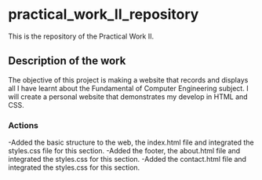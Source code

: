 # practical_work_II_repository
This is the repository of the Practical Work II.

## Description of the work 
The objective of this project is making a website that records and displays all I have learnt about the Fundamental of Computer Engineering subject. I will create a personal website that demonstrates my develop in HTML and CSS.

### Actions
-Added the basic structure to the web, the index.html file and integrated the styles.css file for this section.
-Added the footer, the about.html file and integrated the styles.css for this section.
-Added the contact.html file and integrated the styles.css for this section.